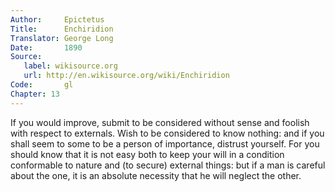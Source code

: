 ```yaml
---
Author:     Epictetus  
Title:      Enchiridion  
Translator: George Long  
Date:       1890  
Source:
   label: wikisource.org
   url: http://en.wikisource.org/wiki/Enchiridion
Code:       gl  
Chapter: 13
---
```


If you would improve, submit to be considered without sense and foolish with
respect to externals. Wish to be considered to know nothing: and if you shall
seem to some to be a person of importance, distrust yourself. For you should
know that it is not easy both to keep your will in a condition conformable to
nature and (to secure) external things: but if a man is careful about the one,
it is an absolute necessity that he will neglect the other.


